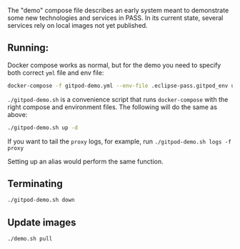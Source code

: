 The "demo" compose file describes an early system meant to demonstrate some new technologies and services in PASS. In its current state, several services rely on local images not yet published.

## Running:

Docker compose works as normal, but for the demo you need to specify both correct `yml` file and env file:

``` sh
docker-compose -f gitpod-demo.yml --env-file .eclipse-pass.gitpod_env up -d
```

`./gitpod-demo.sh` is a convenience script that runs `docker-compose` with the right compose and environment files. The following will do the same as above:

``` sh
./gitpod-demo.sh up -d
```

If you want to tail the `proxy` logs, for example, run `./gitpod-demo.sh logs -f proxy`

Setting up an alias would perform the same function. 

## Terminating
``` sh
./gitpod-demo.sh down
```

## Update images
``` sh
./demo.sh pull
```